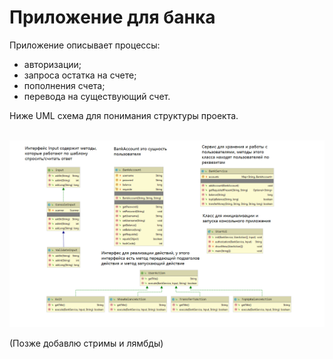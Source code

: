 # Приложение для банка

Приложение описывает процессы:

<ul>
    <li>
        <a>авторизации;</a>
    </li>
    <li>
        <a>запроса остатка на счете;</a>
    </li>
    <li>
        <a>пополнения счета;</a>
    </li>
    <li>
        <a>перевода на существующий счет.</a>
    </li>
</ul>

Ниже UML схема для понимания структуры проекта.<br><br>

![ScreenShot](/UML_shema.PNG)

(Позже добавлю стримы и лямбды)
